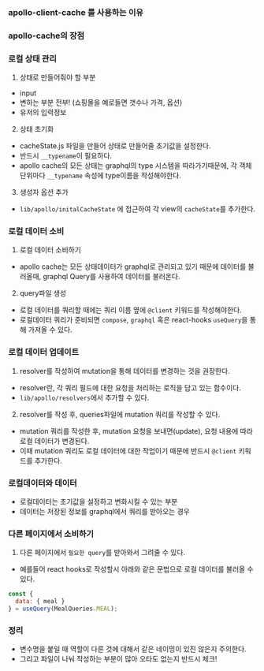 ### apollo-client-cache 를 사용하는 이유
### apollo-cache의 장점


### 로컬 상태 관리
1. 상태로 만들어줘야 할 부분
- input
- 변하는 부분 전부! (쇼핑몰을 예로들면 갯수나 가격, 옵션)
- 유저의 입력정보 

2. 상태 초기화
- cacheState.js 파일을 만들어 상태로 만들어줄 초기값을 설정한다.
- 반드시 `__typename`이 필요하다.
- apollo cache의 모든 상태는 graphql의 type 시스템을 따라가기때문에, 각 객체 단위마다 `__typename` 속성에 type이름을 작성해야한다.

3. 생성자 옵션 추가
- `lib/apollo/initalCacheState` 에 접근하여 각 view의 `cacheState`를 추가한다.

### 로컬 데이터 소비
1. 로컬 데이터 소비하기
- apollo cache는 모든 상태데이터가 graphql로 관리되고 있기 때문에 데이터를 불러올때, graphql Query를 사용하여 데이터를 불러온다.

2. query파일 생성
- 로컬 데이터를 쿼리할 때에는 쿼리 이름 옆에 `@client` 키워드를 작성해야한다.
- 로컬데이터 쿼리가 준비되면 `compose`, `graphql` 혹은 react-hooks `useQuery`을 통해 가져올 수 있다.

### 로컬 데이터 업데이트
1. resolver를 작성하여 mutation을 통해 데이터를 변경하는 것을 권장한다. 
- resolver란, 각 쿼리 필드에 대한 요청을 처리하는 로직을 담고 있는 함수이다.
- `lib/apollo/resolvers`에서 추가할 수 있다.

2. resolver를 작성 후, queries파일에 mutation 쿼리를 작성할 수 있다. 
- mutation 쿼리를 작성한 후, mutation 요청을 보내면(update), 요청 내용에 따라 로컬 데이터가 변경된다.
- 이때 mutation 쿼리도 로컬 데이터에 대한 작업이기 때문에 반드시 `@client` 키워드를 추가한다.

### 로컬데이터와 데이터
- 로컬데이터는 초기값을 설정하고 변화시킬 수 있는 부분
- 데이터는 저장된 정보를 graphql에서 쿼리를 받아오는 경우

### 다른 페이지에서 소비하기
1. 다른 페이지에서 `필요한 query`를 받아와서 그려줄 수 있다.
- 예를들어 react hooks로 작성할시 아래와 같은 문법으로 로컬 데이터를 불러올 수 있다.

```jsx
const {
  data: { meal }
} = useQuery(MealQueries.MEAL);
```

### 정리
- 변수명을 붙일 때 역할이 다른 것에 대해서 같은 네이밍이 있진 않은지 주의한다.
- 그리고 파일이 나눠 작성하는 부분이 많아 오타도 없는지 반드시 체크!
